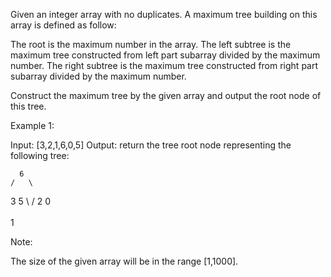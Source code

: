 
Given an integer array with no duplicates. A maximum tree building on this array is defined as follow:

The root is the maximum number in the array. 
The left subtree is the maximum tree constructed from left part subarray divided by the maximum number.
The right subtree is the maximum tree constructed from right part subarray divided by the maximum number. 




Construct the maximum tree by the given array and output the root node of this tree.


Example 1:

Input: [3,2,1,6,0,5]
Output: return the tree root node representing the following tree:

      6
    /   \
   3     5
    \    / 
     2  0   
       \
        1



Note:

The size of the given array will be in the range [1,1000].

